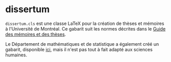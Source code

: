 # dissertum

`dissertum.cls` est une classe LaTeX pour la création de thèses et mémoires à l'Université de Montréal. Ce gabarit suit les normes décrites dans le [Guide des mémoires et des thèses](https://esp.umontreal.ca/fileadmin/esp/documents/Cheminement/GuidePresentationMemoiresTheses.pdf).

Le Département de mathématiques et de statistique a également créé un gabarit, disponible [ici](https://dms.umontreal.ca/wiki/index.php/LaTeX#M.C3.A9moires.2C_th.C3.A8ses_et_travaux), mais il n'est pas tout à fait adapté aux sciences humaines.
